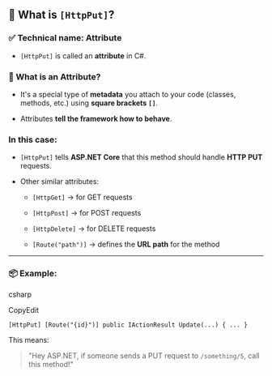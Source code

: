 ## 🔹 What is `[HttpPut]`?
### ✅ Technical name: **Attribute**
- `[HttpPut]` is called an **attribute** in C#.

### 🧠 What is an Attribute?

- It's a special type of **metadata** you attach to your code (classes, methods, etc.) using **square brackets `[]`**.
    
- Attributes **tell the framework how to behave**.
    

### In this case:

- `[HttpPut]` tells **ASP.NET Core** that this method should handle **HTTP PUT** requests.
    
- Other similar attributes:
    
    - `[HttpGet]` → for GET requests
        
    - `[HttpPost]` → for POST requests
        
    - `[HttpDelete]` → for DELETE requests
        
    - `[Route("path")]` → defines the **URL path** for the method
        

---

### 📦 Example:

csharp

CopyEdit

`[HttpPut] [Route("{id}")] public IActionResult Update(...) { ... }`

This means:

> "Hey ASP.NET, if someone sends a PUT request to `/something/5`, call this method!"